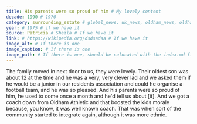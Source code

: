 ```yaml
---
title: His parents were so proud of him # My lovely content
decade: 1990 # 1970
category: surrounding_estate # global_news, uk_news, oldham_news, oldham_history, towers, surrounding_estate # Always exactly one category
year: # 1975 # if we have it
source: Patricia # Sheila # If we have it
link: # https://wikipedia.org/dsdsadsa # If we have it
image_alt: # If there is one
image_caption: # If there is one
image_path: # If there is one, should be colocated with the index.md file in the folder
---
```


The family moved in next door to us, they were lovely. Their oldest son was about 12 at the time and he was a very, very clever lad and we asked them if he would be a junior in our residents association and could he organise a football team, and he was so pleased. And his parents were so proud of him, he used to come once a month and he'd tell us about [it]. And we got a coach down from Oldham Athletic and that boosted the kids morale because, you know, it was well known coach. That was when sort of the community started to integrate again, although it was more ethnic.
